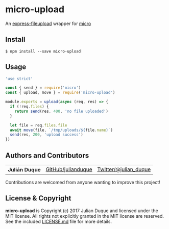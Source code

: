 # micro-upload

An [express-fileupload](https://npm.im/express-fileupload) wrapper for [micro](https://github.com/zeit/micro)

## Install

```
$ npm install --save micro-upload
```

## Usage

``` js
'use strict'

const { send } = require('micro')
const { upload, move } = require('micro-upload')

module.exports = upload(async (req, res) => {
  if (!req.files) {
    return send(res, 400, 'no file uploaded')
  }

  let file = req.files.file
  await move(file, `/tmp/uploads/${file.name}`)
  send(res, 200, 'upload success')
})
```
## Authors and Contributors

<table><tbody>
<tr><th align="left">Julián Duque</th><td><a href="https://github.com/julianduque">GitHub/julianduque</a></td><td><a href="http://twitter.com/julian_duque">Twitter/@julian_duque</a></td></tr>
</tbody></table>

Contributions are welcomed from anyone wanting to improve this project!

## License & Copyright

**micro-upload** is Copyright (c) 2017 Julian Duque and licensed under the MIT license. All rights not explicitly granted in the MIT license are reserved. See the included [LICENSE.md](https://github.com/julianduque/micro-upload/blob/master/LICENSE.md) file for more details.


